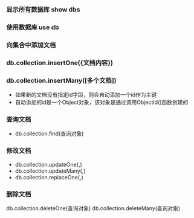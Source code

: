 ### 显示所有数据库 show dbs
### 使用数据库 use db
### 向集合中添加文档
### db.collection.insertOne({文档内容})
### db.collection.insertMany([多个文档])
 - 如果新的文档没有指定id字段，则会自动添加一个id作为主键
 - 自动添加的id是一个Object对象，该对象是通过调用ObjectId()函数创建的
### 查询文档
- db.collection.find(查询对象)
### 修改文档
- db.collection.updateOne(<filter>,<update>)
-  db.collection.updateMany(<filter>,<update>)
-   db.collection.replaceOne(<filter>,<update>)
### 删除文档
db.collection.deleteOne(查询对象)
db.collection.deleteMany(查询对象)